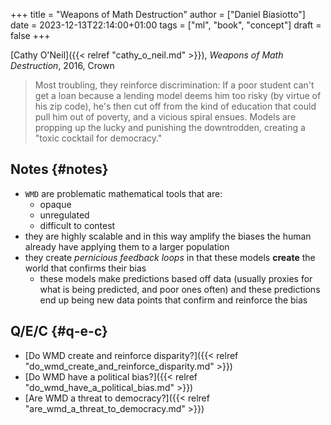+++
title = "Weapons of Math Destruction"
author = ["Daniel Biasiotto"]
date = 2023-12-13T22:14:00+01:00
tags = ["ml", "book", "concept"]
draft = false
+++

[Cathy O'Neil]({{< relref "cathy_o_neil.md" >}}), _Weapons of Math Destruction_, 2016, Crown

> Most troubling, they reinforce discrimination: If a poor student can't get a loan because a lending model deems him too risky (by virtue of his zip code), he's then cut off from the kind of education that could pull him out of poverty, and a vicious spiral ensues. Models are propping up the lucky and punishing the downtrodden, creating a "toxic cocktail for democracy."


## Notes {#notes}

-   `WMD` are problematic mathematical tools that are:
    -   opaque
    -   unregulated
    -   difficult to contest
-   they are highly scalable and in this way amplify the biases the human already have applying them to a larger population
-   they create _pernicious feedback loops_ in that these models **create** the world that confirms their bias
    -   these models make predictions based off data (usually proxies for what is being predicted, and poor ones often) and these predictions end up being new data points that confirm and reinforce the bias


## Q/E/C {#q-e-c}

-   [Do WMD create and reinforce disparity?]({{< relref "do_wmd_create_and_reinforce_disparity.md" >}})
-   [Do WMD have a political bias?]({{< relref "do_wmd_have_a_political_bias.md" >}})
-   [Are WMD a threat to democracy?]({{< relref "are_wmd_a_threat_to_democracy.md" >}})
